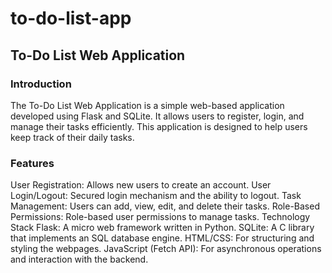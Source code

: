# to-do-list-app
## To-Do List Web Application
### Introduction
The To-Do List Web Application is a simple web-based application developed using Flask and SQLite. It allows users to register, login, and manage their tasks efficiently. This application is designed to help users keep track of their daily tasks.

### Features
User Registration: Allows new users to create an account.
User Login/Logout: Secured login mechanism and the ability to logout.
Task Management: Users can add, view, edit, and delete their tasks.
Role-Based Permissions: Role-based user permissions to manage tasks.
Technology Stack
Flask: A micro web framework written in Python.
SQLite: A C library that implements an SQL database engine.
HTML/CSS: For structuring and styling the webpages.
JavaScript (Fetch API): For asynchronous operations and interaction with the backend.
